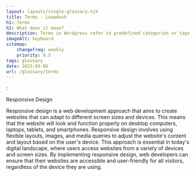 ```yaml
--- 
layout: layouts/single-glossary.njk
title: Terms - Loopdash
h1: Terms
h2: What does it mean?
description: Terms in Wordpress refer to predefined categories or tags used to organize and classify content on a website.
imageAlt: keyboard
sitemap:
	changefreq: weekly
	priority: 0.5
tags: glossary
date: 2023-03-06
url: /glossary/terms
---
```


:

Responsive Design

Responsive design is a web development approach that aims to create websites that can adapt to different screen sizes and devices. This means that the website will look and function properly on desktop computers, laptops, tablets, and smartphones. Responsive design involves using flexible layouts, images, and media queries to adjust the website's content and layout based on the user's device. This approach is essential in today's digital landscape, where users access websites from a variety of devices and screen sizes. By implementing responsive design, web developers can ensure that their websites are accessible and user-friendly for all visitors, regardless of the device they are using.
